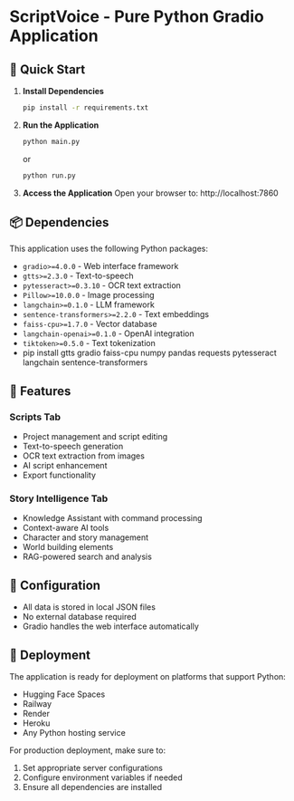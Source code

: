 
# ScriptVoice - Pure Python Gradio Application

## 🎯 Quick Start

1. **Install Dependencies**
   ```bash
   pip install -r requirements.txt
   ```

2. **Run the Application**
   ```bash
   python main.py
   ```
   or
   ```bash
   python run.py
   ```

3. **Access the Application**
   Open your browser to: http://localhost:7860

## 📦 Dependencies

This application uses the following Python packages:
- `gradio>=4.0.0` - Web interface framework
- `gtts>=2.3.0` - Text-to-speech
- `pytesseract>=0.3.10` - OCR text extraction
- `Pillow>=10.0.0` - Image processing
- `langchain>=0.1.0` - LLM framework
- `sentence-transformers>=2.2.0` - Text embeddings
- `faiss-cpu>=1.7.0` - Vector database
- `langchain-openai>=0.1.0` - OpenAI integration
- `tiktoken>=0.5.0` - Text tokenization
- pip install gtts gradio faiss-cpu numpy pandas requests pytesseract langchain sentence-transformers


## 🌟 Features

### Scripts Tab
- Project management and script editing
- Text-to-speech generation
- OCR text extraction from images
- AI script enhancement
- Export functionality

### Story Intelligence Tab
- Knowledge Assistant with command processing
- Context-aware AI tools
- Character and story management
- World building elements
- RAG-powered search and analysis

## 🔧 Configuration

- All data is stored in local JSON files
- No external database required
- Gradio handles the web interface automatically

## 🚀 Deployment

The application is ready for deployment on platforms that support Python:
- Hugging Face Spaces
- Railway
- Render
- Heroku
- Any Python hosting service

For production deployment, make sure to:
1. Set appropriate server configurations
2. Configure environment variables if needed
3. Ensure all dependencies are installed
